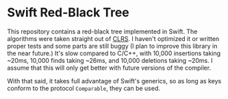 Swift Red-Black Tree
===============

This repository contains a red-black tree implemented in Swift. The algorithms were taken straight out of [CLRS](http://en.wikipedia.org/wiki/Introduction_to_Algorithms). I haven't optimized it or written proper tests and some parts are still buggy (I plan to improve this library in the near future.) It's slow compared to C/C++, with 10,000 insertions taking ~20ms, 10,000 finds taking ~26ms, and 10,000 deletions taking ~20ms. I assume that this will only get better with future versions of the compiler.

With that said, it takes full advantage of Swift's generics, so as long as keys conform to the protocol `Comparable`, they can be used.
